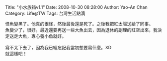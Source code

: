 Title: "小水族箱v1.1"
Date: 2008-10-30 08:28:00
Author: Yao-An Chan
Category: Life@TW
Tags: 台灣生活點滴


<div class='post'>
怪魚變黑了。他真的很怪，然後最後還是死了。之後我把紅太陽送給了同事。<br />魚變少了，很好。最近還要再送一些大魚出去，因為退休的副理的缸空出來，我決定送走大魚，專心養小魚就好。<br /><br />寫不太下去了，因為我已經忘記我當初想要寫什麼。XD<br />就這樣吧！</div>
